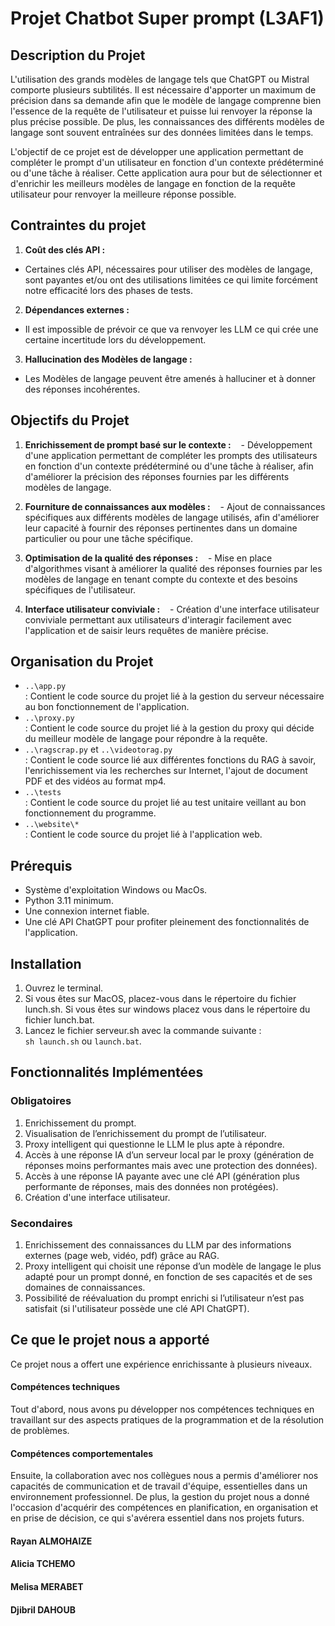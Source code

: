 # Projet Chatbot Super prompt (L3AF1)

## Description du Projet

L'utilisation des grands modèles de langage tels que ChatGPT ou Mistral comporte plusieurs subtilités. Il est nécessaire d'apporter un maximum de précision dans sa demande afin que le modèle de langage comprenne bien l'essence de la requête de l'utilisateur et puisse lui renvoyer la réponse la plus précise possible. De plus, les connaissances des différents modèles de langage sont souvent entraînées sur des données limitées dans le temps.

L'objectif de ce projet est de développer une application permettant de compléter le prompt d'un utilisateur en fonction d'un contexte prédéterminé ou d'une tâche à réaliser. Cette application aura pour but de sélectionner et d'enrichir les meilleurs modèles de langage en fonction de la requête utilisateur pour renvoyer la meilleure réponse possible.

## Contraintes du projet

1. **Coût des clés API :**
- Certaines clés API, nécessaires pour utiliser des modèles de langage, sont payantes et/ou ont des utilisations limitées ce qui limite forcément notre efficacité lors des phases de tests.

2. **Dépendances externes :**
- Il est impossible de prévoir ce que va renvoyer les LLM ce qui crée une certaine incertitude lors du développement.

3. **Hallucination des Modèles de langage :**
- Les Modèles de langage peuvent être amenés à halluciner et à donner des réponses incohérentes.

## Objectifs du Projet

1. **Enrichissement de prompt basé sur le contexte :**
   - Développement d'une application permettant de compléter les prompts des utilisateurs en fonction d'un contexte prédéterminé ou d'une tâche à réaliser, afin d'améliorer la précision des réponses fournies par les différents modèles de langage.

2. **Fourniture de connaissances aux modèles :**
   - Ajout de connaissances spécifiques aux différents modèles de langage utilisés, afin d'améliorer leur capacité à fournir des réponses pertinentes dans un domaine particulier ou pour une tâche spécifique.

3. **Optimisation de la qualité des réponses :**
   - Mise en place d'algorithmes visant à améliorer la qualité des réponses fournies par les modèles de langage en tenant compte du contexte et des besoins spécifiques de l'utilisateur.

4. **Interface utilisateur conviviale :**
   - Création d'une interface utilisateur conviviale permettant aux utilisateurs d'interagir facilement avec l'application et de saisir leurs requêtes de manière précise.

## Organisation du Projet

- `..\app.py` <br> : Contient le code source du projet lié à la gestion du serveur nécessaire au bon fonctionnement de l'application.
- `..\proxy.py` <br> : Contient le code source du projet lié à la gestion du proxy qui décide du meilleur modèle de langage pour répondre à la requête.
- `..\ragscrap.py` et `..\videotorag.py` <br> : Contient le code source lié aux différentes fonctions du RAG à savoir, l'enrichissement via les recherches sur Internet, l'ajout de document PDF et des vidéos au format mp4.
- `..\tests` <br> : Contient le code source du projet lié au test unitaire veillant au bon fonctionnement du programme.
- `..\website\*` <br> : Contient le code source du projet lié à l'application web.

## Prérequis

- Système d'exploitation Windows ou MacOs.
- Python 3.11 minimum.
- Une connexion internet fiable.
- Une clé API ChatGPT pour profiter pleinement des fonctionnalités de l'application.

## Installation

1. Ouvrez le terminal.
2. Si vous êtes sur MacOS, placez-vous dans le répertoire du fichier lunch.sh. Si vous êtes sur windows placez vous dans le répertoire du fichier lunch.bat.
3. Lancez le fichier serveur.sh avec la commande suivante : <br>
`sh launch.sh` ou `launch.bat`.

## Fonctionnalités Implémentées
### Obligatoires
1. Enrichissement du prompt.
2. Visualisation de l’enrichissement du prompt de l’utilisateur.
3. Proxy intelligent qui questionne le LLM le plus apte à répondre.
4. Accès à une réponse IA d’un serveur local par le proxy (génération de réponses moins performantes mais avec une protection des données).
5. Accès à une réponse IA payante avec une clé API (génération plus performante de réponses, mais des données non protégées).
6. Création d'une interface utilisateur.

### Secondaires
1. Enrichissement des connaissances du LLM par des informations externes (page web, vidéo, pdf) grâce au RAG.
2. Proxy intelligent qui choisit une réponse d’un modèle de langage le plus adapté pour un prompt donné, en fonction de ses capacités et de ses domaines de connaissances.
3. Possibilité de réévaluation du prompt enrichi si l’utilisateur n’est pas satisfait (si l'utilisateur possède une clé API ChatGPT).

## Ce que le projet nous a apporté
Ce projet nous a offert une expérience enrichissante à plusieurs niveaux.


#### Compétences techniques 
Tout d'abord, nous avons pu développer nos compétences techniques en travaillant sur des aspects pratiques de la programmation et de la résolution de problèmes.

#### Compétences comportementales

Ensuite, la collaboration avec nos collègues nous a permis d'améliorer nos capacités de communication et de travail d'équipe, essentielles dans un environnement professionnel. De plus, la gestion du projet nous a donné l'occasion d'acquérir des compétences en planification, en organisation et en prise de décision, ce qui s'avérera essentiel dans nos projets futurs.


#### Rayan ALMOHAIZE
#### Alicia TCHEMO
#### Melisa MERABET 
#### Djibril DAHOUB
